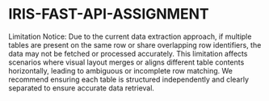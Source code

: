 # IRIS-FAST-API-ASSIGNMENT
Limitation Notice:
Due to the current data extraction approach, if multiple tables are present on the same row or share overlapping row identifiers, the data may not be fetched or processed accurately. This limitation affects scenarios where visual layout merges or aligns different table contents horizontally, leading to ambiguous or incomplete row matching. We recommend ensuring each table is structured independently and clearly separated to ensure accurate data retrieval.
